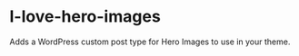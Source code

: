 I-love-hero-images
==================

Adds a WordPress custom post type for Hero Images to use in your theme.
